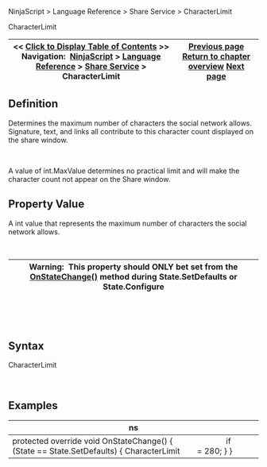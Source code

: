﻿


NinjaScript \> Language Reference \> Share Service \> CharacterLimit






















CharacterLimit







| \<\< [Click to Display Table of Contents](characterlimit.md) \>\> **Navigation:**     [NinjaScript](ninjascript-1.md) \> [Language Reference](language_reference_wip-1.md) \> [Share Service](share_service-1.md) \> CharacterLimit | [Previous page](share_service-1.md) [Return to chapter overview](share_service-1.md) [Next page](charactersreservedpermedia-1.md) |
| --- | --- |











## Definition


Determines the maximum number of characters the social network allows. Signature, text, and links all contribute to this character count displayed on the share window.


 


A value of int.MaxValue determines no practical limit and will make the character count not appear on the Share window.


## 


## Property Value


A int value that represents the maximum number of characters the social network allows.


 




| Warning:  This property should ONLY bet set from the [OnStateChange()](onstatechange-1.md) method during State.SetDefaults or State.Configure |
| --- |



 


 


## Syntax


CharacterLimit


 


## 


## Examples




| ns |
| --- |
| protected override void OnStateChange() {                         if (State \=\= State.SetDefaults) { CharacterLimit        \= 280; } } |









